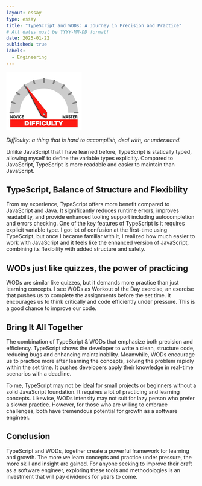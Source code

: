```yaml
---
layout: essay
type: essay
title: "TypeScript and WODs: A Journey in Precision and Practice"
# All dates must be YYYY-MM-DD format!
date: 2025-01-22
published: true
labels:
  - Engineering
---
```


<img width="200px" class="rounded float-start pe-4" src="../img/difficulty/degree_difficulty.jpg">

*Difficulty: a thing that is hard to accomplish, deal with, or understand.*

Unlike JavaScript that I have learned before, TypeScript is statically typed, allowing myself to define the variable types explicitly. Compared to JavaScript, TypeScript is more readable and easier to maintain than JavaScript.

## TypeScript, Balance of Structure and Flexibility

From my experience, TypeScript offers more benefit compared to JavaScript and Java. It significantly reduces runtime errors, improves readability, and provide enhanced tooling support including autocompletion and errors checking. One of the key features of TypeScript is it requires explicit variable type. I got lot of confusion at the first-time using TypeScript, but once I became familiar with it, I realized how much easier to work with JavaScript and it feels like the enhanced version of JavaScript, combining its flexibility with added structure and safety.

## WODs just like quizzes, the power of practicing

WODs are similar like quizzes, but it demands more practice than just learning concepts. I see WODs as Workout of the Day exercise, an exercise that pushes us to complete the assignments before the set time. It encourages us to think critically and code efficiently under pressure. This is a good chance to improve our code.

## Bring It All Together

The combination of TypeScript & WODs that emphasize both precision and efficiency. TypeScript shows the developer to write a clean, structure code, reducing bugs and enhancing maintainability. Meanwhile, WODs encourage us to practice more after learning the concepts, solving the problem rapidly within the set time. It pushes developers apply their knowledge in real-time scenarios with a deadline.

To me, TypeScript may not be ideal for small projects or beginners without a solid JavaScript foundation. It requires a lot of practicing and learning concepts. Likewise, WODs intensity may not suit for lazy person who prefer a slower practice. However, for those who are willing to embrace challenges, both have tremendous potential for growth as a software engineer.

## Conclusion

TypeScript and WODs, together create a powerful framework for learning and growth. The more we learn concepts and practice under pressure, the more skill and insight are gained. For anyone seeking to improve their craft as a software engineer, exploring these tools and methodologies is an investment that will pay dividends for years to come.
